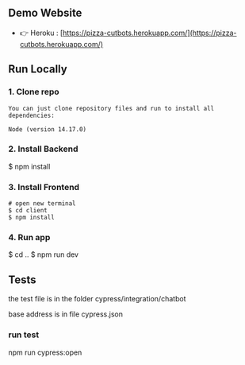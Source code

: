 ## Demo Website

- 👉 Heroku : [https://pizza-cutbots.herokuapp.com/](https://pizza-cutbots.herokuapp.com/)

## Run Locally

### 1. Clone repo

```
You can just clone repository files and run to install all dependencies:

Node (version 14.17.0)

```
### 2. Install Backend

$ npm install

### 3. Install Frontend

```
# open new terminal
$ cd client
$ npm install

```

### 4. Run app

$ cd .. 
$ npm run dev

## Tests
the test file is in the folder cypress/integration/chatbot

base address is in file cypress.json

### run test
npm run cypress:open

